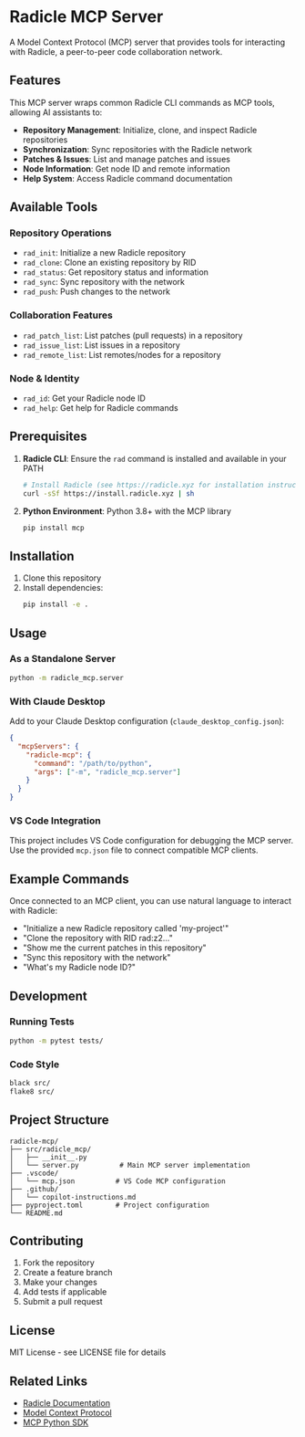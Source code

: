# Radicle MCP Server

A Model Context Protocol (MCP) server that provides tools for interacting with Radicle, a peer-to-peer code collaboration network.

## Features

This MCP server wraps common Radicle CLI commands as MCP tools, allowing AI assistants to:

- **Repository Management**: Initialize, clone, and inspect Radicle repositories
- **Synchronization**: Sync repositories with the Radicle network
- **Patches & Issues**: List and manage patches and issues
- **Node Information**: Get node ID and remote information
- **Help System**: Access Radicle command documentation

## Available Tools

### Repository Operations
- `rad_init`: Initialize a new Radicle repository
- `rad_clone`: Clone an existing repository by RID
- `rad_status`: Get repository status and information
- `rad_sync`: Sync repository with the network
- `rad_push`: Push changes to the network

### Collaboration Features
- `rad_patch_list`: List patches (pull requests) in a repository
- `rad_issue_list`: List issues in a repository
- `rad_remote_list`: List remotes/nodes for a repository

### Node & Identity
- `rad_id`: Get your Radicle node ID
- `rad_help`: Get help for Radicle commands

## Prerequisites

1. **Radicle CLI**: Ensure the `rad` command is installed and available in your PATH
   ```bash
   # Install Radicle (see https://radicle.xyz for installation instructions)
   curl -sSf https://install.radicle.xyz | sh
   ```

2. **Python Environment**: Python 3.8+ with the MCP library
   ```bash
   pip install mcp
   ```

## Installation

1. Clone this repository
2. Install dependencies:
   ```bash
   pip install -e .
   ```

## Usage

### As a Standalone Server
```bash
python -m radicle_mcp.server
```

### With Claude Desktop

Add to your Claude Desktop configuration (`claude_desktop_config.json`):

```json
{
  "mcpServers": {
    "radicle-mcp": {
      "command": "/path/to/python",
      "args": ["-m", "radicle_mcp.server"]
    }
  }
}
```

### VS Code Integration

This project includes VS Code configuration for debugging the MCP server. Use the provided `mcp.json` file to connect compatible MCP clients.

## Example Commands

Once connected to an MCP client, you can use natural language to interact with Radicle:

- "Initialize a new Radicle repository called 'my-project'"
- "Clone the repository with RID rad:z2..."
- "Show me the current patches in this repository"
- "Sync this repository with the network"
- "What's my Radicle node ID?"

## Development

### Running Tests
```bash
python -m pytest tests/
```

### Code Style
```bash
black src/
flake8 src/
```

## Project Structure

```
radicle-mcp/
├── src/radicle_mcp/
│   ├── __init__.py
│   └── server.py          # Main MCP server implementation
├── .vscode/
│   └── mcp.json          # VS Code MCP configuration
├── .github/
│   └── copilot-instructions.md
├── pyproject.toml        # Project configuration
└── README.md
```

## Contributing

1. Fork the repository
2. Create a feature branch
3. Make your changes
4. Add tests if applicable
5. Submit a pull request

## License

MIT License - see LICENSE file for details

## Related Links

- [Radicle Documentation](https://docs.radicle.xyz/)
- [Model Context Protocol](https://modelcontextprotocol.io/)
- [MCP Python SDK](https://github.com/modelcontextprotocol/python-sdk)
